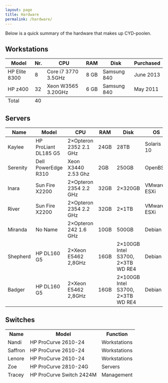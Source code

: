 ```yaml
---
layout: page
title: Hardware
permalink: /hardware/
---
```


Below is a quick summary of the hardware that makes up CYD-poolen.

## Workstations

<table>
  <thead>
    <th>Model</th>
    <th> Nr.  </th>
    <th> CPU </th>
    <th> RAM </th>
    <th> Disk </th>
    <th> Purchased </th>
  </thead>
  <tr>
    <td>HP Elite 8300</td>
    <td> 8 </td>
    <td> Core i7 3770 3.5GHz </td>
    <td> 8 GB </td>
    <td> Samsung 840 </td>
    <td> June 2013 </td>
  </tr>
  <tr>
    <td>HP z400</td>
    <td> 32 </td>
    <td> Xeon W3565 3.20GHz </td>
    <td> 6 GB </td>
    <td> Samsung 840 </td>
    <td> May 2011 </td>
  </tr>
  <tfoot>
    <tr>
      <td>Total</td>
      <td>40</td>
      <td>&nbsp;</td>
    </tr>
  </tfoot>
</table>




## Servers

<table class="table table-striped table-bordered table-condensed">
  <thead>
    <tr>
      <th>Name</th>
      <th>Model</th>
      <th>CPU</th>
      <th>RAM</th>
      <th>Disk</th>
      <th>OS</th>
      <th>Function</th>
    </tr>
  </thead>
  <tbody>
    <tr>
      <td>Kaylee</td>
      <td>HP ProLiant DL185 G5</td>
      <td>2×Opteron 2352 2.1 GHz</td>
      <td>24GB</td>
      <td>28TB</td>
      <td>Solaris 10</td>
      <td>File server</td>
    </tr>
    <tr>
      <td>Serenity</td>
      <td>Dell PowerEdge R310</td>
      <td>Xeon X3440 2.53 Ghz</td>
      <td>2GB</td>
      <td>250GB</td>
      <td>OpenBSD</td>
      <td>Firewall</td>
    </tr>
    <tr>
      <td>Inara</td>
      <td>Sun Fire X2200</td>
      <td>2×Opteron 2354 2.2 GHz</td>
      <td>32GB</td>
      <td>2×320GB</td>
      <td>VMware ESXi</td>
      <td>Virtual machines</td>
    </tr>
    <tr>
      <td>River</td>
      <td>Sun Fire X2200</td>
      <td>2×Opteron 2354 2.2 GHz</td>
      <td>32GB</td>
      <td>2×1TB</td>
      <td>VMware ESXi</td>
      <td>Virtual machines</td>
    </tr>
    <tr>
      <td>Miranda</td>
      <td>No Name</td>
      <td>2×Opteron 242 1.6 GHz</td>
      <td>10GB</td>
      <td>500GB</td>
      <td>Debian</td>
      <td>Monitoring</td>
    </tr>
    <tr>
      <td>Shepherd</td>
      <td>HP DL160 G5</td>
      <td>2×Xeon E5462 2,8GHz</td>
      <td>16GB</td>
      <td>2×100GB Intel S3700, 2×3TB WD RE4</td>
      <td>Debian</td>
      <td>VM Storage</td>
    </tr>
    <tr>
      <td>Badger</td>
      <td>HP DL160 G5</td>
      <td>2×Xeon E5462 2,8GHz</td>
      <td>16GB</td>
      <td>2×100GB Intel S3700, 2×3TB WD RE4</td>
      <td>Debian</td>
      <td>VM Storage</td>
    </tr>
  </tbody>
</table>

## Switches


<table class="table table-striped table-bordered table-condensed">
  <thead>
    <th>Name</strong></td>
    <th>Model</strong></td>
    <th>Function</strong></td>
  </tr>
  <tr>
    <td>Nandi</td>
    <td>HP ProCurve 2610-24 </td>
   <td>Workstations</td>
  </tr>
  <tr>
    <td>Saffron</td>
    <td>HP ProCurve 2610-24 </td>
    <td>Workstations</td>
  </tr>
  <tr>
    <td>Lenore</td>
    <td>HP ProCurve 2610-24 </td>
    <td>Workstations</td>
  </tr>
  <tr>
    <td>Zoe</td>
    <td>HP ProCurve 2810-24G </td>
    <td>Servers</td>
  </tr>
  <tr>
    <td>Tracey</td>
    <td>HP ProCurve Switch 2424M</td>
    <td>Management</td>
  </tr>
</table>

